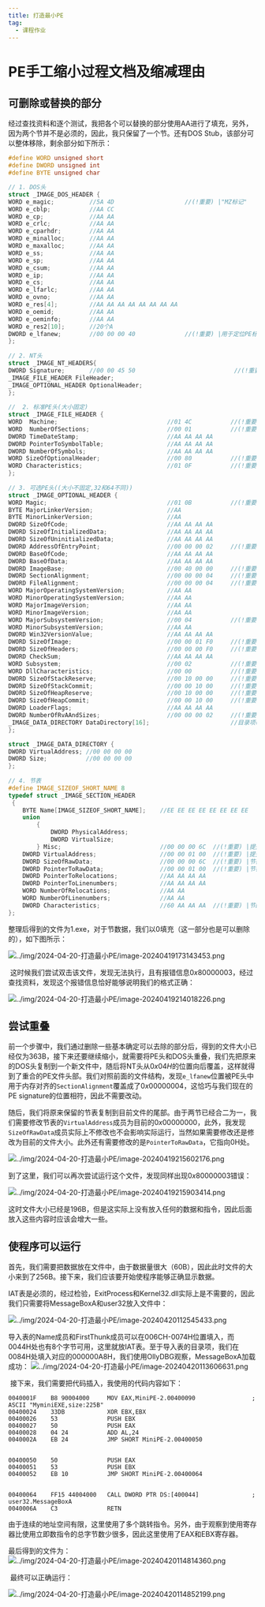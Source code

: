 ```yaml
---
title: 打造最小PE
tag:
  - 课程作业
---
```


# PE手工缩小过程文档及缩减理由

## 可删除或替换的部分

​	经过查找资料和逐个测试，我把各个可以替换的部分使用AA进行了填充，另外，因为两个节并不是必须的，因此，我只保留了一个节。还有DOS Stub，该部分可以整体移除，剩余部分如下所示：

```C
#define WORD unsigned short
#define DWORD unsigned int
#define BYTE unsigned char

// 1. DOS头
struct _IMAGE_DOS_HEADER {
WORD e_magic;          //5A 4D                    //(!重要) |"MZ标记"
WORD e_cblp;           //AA CC                    
WORD e_cp;             //AA AA                   
WORD e_crlc;           //AA AA                   
WORD e_cparhdr;        //AA AA                   
WORD e_minalloc;       //AA AA                   
WORD e_maxalloc;       //AA AA                   
WORD e_ss;             //AA AA                   
WORD e_sp;             //AA AA                   
WORD e_csum;           //AA AA                   
WORD e_ip;             //AA AA                   
WORD e_cs;             //AA AA                   
WORD e_lfarlc;         //AA AA                   
WORD e_ovno;           //AA AA                   
WORD e_res[4];         //AA AA AA AA AA AA AA AA 
WORD e_oemid;          //AA AA                   
WORD e_oeminfo;        //AA AA                   
WORD e_res2[10];       //20个A                   
DWORD e_lfanew;        //00 00 00 40              //(!重要) |用于定位PE标识
};                                                             
 
// 2. NT头                                                        
struct _IMAGE_NT_HEADERS{                                      
DWORD Signature;       //00 00 45 50                            //(!重要) |PE标识
_IMAGE_FILE_HEADER FileHeader;                                 
_IMAGE_OPTIONAL_HEADER OptionalHeader;
};
 
//  2. 标准PE头(大小固定)
struct _IMAGE_FILE_HEADER {
WORD  Machine;                               //01 4C           //(!重要)
WORD  NumberOfSections;                      //00 01           //(!重要) |节总数(1)
DWORD TimeDateStamp;                         //AA AA AA AA        
DWORD PointerToSymbolTable;                  //AA AA AA AA
DWORD NumberOfSymbols;                       //AA AA AA AA
WORD SizeOfOptionalHeader;                   //00 80           //(!重要) |可选PE头的大小
WORD Characteristics;                        //01 0F           //(!重要) |可执行文件值为10F
};
 
// 3. 可选PE头((大小不固定,32和64不同))
struct _IMAGE_OPTIONAL_HEADER {
WORD Magic;                                  //01 0B           //(!重要) |10B-32位下的PE文件
BYTE MajorLinkerVersion;                     //AA             
BYTE MinorLinkerVersion;                     //AA             
DWORD SizeOfCode;                            //AA AA AA AA    
DWORD SizeOfInitializedData;                 //AA AA AA AA    
DWORD SizeOfUninitializedData;               //AA AA AA AA   
DWORD AddressOfEntryPoint;                   //00 00 00 02     //(!重要) |程序入口点(02,断在CC处)
DWORD BaseOfCode;                            //AA AA AA AA    
DWORD BaseOfData;                            //AA AA AA AA    
DWORD ImageBase;                             //00 40 00 00     //(!重要) |内存镜像基址
DWORD SectionAlignment;                      //00 00 00 04     //(!重要) |内存对齐
DWORD FileAlignment;                         //00 00 00 04     //(!重要) |文件对齐
WORD MajorOperatingSystemVersion;            //AA AA          
WORD MinorOperatingSystemVersion;            //AA AA          
WORD MajorImageVersion;                      //AA AA          
WORD MinorImageVersion;                      //AA AA          
WORD MajorSubsystemVersion;                  //00 04           //(!重要) |子系统版本号           
WORD MinorSubsystemVersion;                  //AA AA          
DWORD Win32VersionValue;                     //AA AA AA AA  
DWORD SizeOfImage;                           //00 00 01 F0     //(!重要) |PE文件映射到内存后的尺寸,SectionAlignment的倍数
DWORD SizeOfHeaders;                         //00 00 00 F0     //(!重要) |所有头+节表按照文件对齐后的大小
DWORD CheckSum;                              //AA AA AA AA    
WORD Subsystem;                              //00 02           //(!重要) |子系统
WORD DllCharacteristics;                     //00 00           //(!重要) |
DWORD SizeOfStackReserve;                    //00 10 00 00     //(!重要) |初始化时保留的栈大小(桟最大值)
DWORD SizeOfStackCommit;                     //00 00 10 00     //(!重要) |初始化时实际提交的栈大小(实际使用桟大小)
DWORD SizeOfHeapReserve;                     //00 10 00 00     //(!重要) |初始化时保留的堆大小(堆最大值)
DWORD SizeOfHeapCommit;                      //00 00 10 00     //(!重要) |初始化时实际提交的堆大小(实际使用堆大小)
DWORD LoaderFlags;                           //AA AA AA AA    
DWORD NumberOfRvAAndSizes;                   //00 00 00 02     //(!重要) |目录项数目(2),有导入表即可
_IMAGE_DATA_DIRECTORY DataDirectory[16];                       //目录项(2个目录项,先全初始化为0)
};

struct _IMAGE_DATA_DIRECTORY {
DWORD VirtualAddress; //00 00 00 00
DWORD Size;           //00 00 00 00
};
 
// 4. 节表
#define IMAGE_SIZEOF_SHORT_NAME 8
typedef struct _IMAGE_SECTION_HEADER
 {
    BYTE Name[IMAGE_SIZEOF_SHORT_NAME];    //EE EE EE EE EE EE EE EE              
    union                                             
        {
            DWORD PhysicalAddress;                     
            DWORD VirtualSize;
        } Misc;                            //00 00 00 6C  //(!重要) |提交到内存中大小
    DWORD VirtualAddress;                  //00 00 01 00  //(!重要) |提交到内存中的偏移
    DWORD SizeOfRawData;                   //00 00 00 6C  //(!重要) |节在文件中对齐后的尺寸
    DWORD PointerToRawData;                //00 00 01 00  //(!重要) |节在文件中的偏移                         
    DWORD PointerToRelocations;            //AA AA AA AA        
    DWORD PointerToLinenumbers;            //AA AA AA AA         
    WORD NumberOfRelocations;              //AA AA      
    WORD NumberOfLinenumbers;              //AA AA
    DWORD Characteristics;                 //60 AA AA AA  //(!重要) |节的属性 高位给运行属性即可
};
```

​	整理后得到的文件为1.exe，对于节数据，我们以0填充（这一部分也是可以删除的），如下图所示：

![../img/2024-04-20-打造最小PE/image-20240419173143453.png](https://github.com/Hoyxl/Hoyxl.github.io/blob/master/img/2024-04-20-%E6%89%93%E9%80%A0%E6%9C%80%E5%B0%8FPE/image-20240419173143453.png?raw=true)

​	这时候我们尝试双击该文件，发现无法执行，且有报错信息$0x80000003$，经过查找资料，发现这个报错信息恰好能够说明我们的格式正确：

![../img/2024-04-20-打造最小PE/image-20240419214018226.png](https://github.com/Hoyxl/Hoyxl.github.io/blob/master/img/2024-04-20-%E6%89%93%E9%80%A0%E6%9C%80%E5%B0%8FPE/image-20240419214018226.png?raw=true)

## 尝试重叠

​	前一个步骤中，我们通过删除一些基本确定可以去除的部分后，得到的文件大小已经仅为363B，接下来还要继续缩小，就需要将PE头和DOS头重叠，我们先把原来的DOS头复制到一个新文件中，随后将NT头从$0x04H$的位置向后覆盖，这样就得到了重合的PE文件头部。我们对照前面的文件结构，发现`e_lfanew`位置被PE头中用于内存对齐的`SectionAlignment`覆盖成了$0x00000004$，这恰巧与我们现在的PE signature的位置相符，因此不需要改动。

​	随后，我们将原来保留的节表复制到目前文件的尾部。由于两节已经合二为一，我们需要修改节表的`VirtualAddress`成员为目前的$0x00000000$，此外，我发现`SizeOfRawData`成员实际上不修改也不会影响实际运行，当然如果需要修改还是修改为目前的文件大小。此外还有需要修改的是`PointerToRawData`，它指向0H处。

![../img/2024-04-20-打造最小PE/image-20240419215602176.png](https://github.com/Hoyxl/Hoyxl.github.io/blob/master/img/2024-04-20-%E6%89%93%E9%80%A0%E6%9C%80%E5%B0%8FPE/image-20240419215602176.png?raw=true)

到了这里，我们可以再次尝试运行这个文件，发现同样出现$0x80000003$错误：

![../img/2024-04-20-打造最小PE/image-20240419215903414.png](https://github.com/Hoyxl/Hoyxl.github.io/blob/master/img/2024-04-20-%E6%89%93%E9%80%A0%E6%9C%80%E5%B0%8FPE/image-20240419215903414.png?raw=true)

这时文件大小已经是196B，但是这实际上没有放入任何的数据和指令，因此后面放入这些内容时应该会增大一些。

## 使程序可以运行

​	首先，我们需要把数据放在文件中，由于数据量很大（60B），因此此时文件的大小来到了256B。接下来，我们应该要开始使程序能够正确显示数据。

​	IAT表是必须的，经过检验，ExitProcess和Kernel32.dll实际上是不需要的，因此我们只需要将MessageBoxA和user32放入文件中：

![../img/2024-04-20-打造最小PE/image-20240420112545433.png](https://github.com/Hoyxl/Hoyxl.github.io/blob/master/img/2024-04-20-%E6%89%93%E9%80%A0%E6%9C%80%E5%B0%8FPE/image-20240420112545433.png?raw=true)

​	导入表的Name成员和FirstThunk成员可以在006CH-0074H位置填入，而0044H处也有8个字节可用，这里就放IAT表。至于导入表的目录项，我们在0084H处填入对应的000000A8H，我们使用OllyDBG观察，MessageBoxA加载成功：
![../img/2024-04-20-打造最小PE/image-20240420113606631.png](https://github.com/Hoyxl/Hoyxl.github.io/blob/master/img/2024-04-20-%E6%89%93%E9%80%A0%E6%9C%80%E5%B0%8FPE/image-20240420113606631.png?raw=true)

​	接下来，我们需要把代码插入，我使用的代码内容如下：

```assembly
0040001F    B8 90004000     MOV EAX,MiniPE-2.00400090                ; ASCII "MyminiEXE,size:225B"
00400024    33DB            XOR EBX,EBX
00400026    53              PUSH EBX
00400027    50              PUSH EAX
00400028    04 24           ADD AL,24
0040002A    EB 24           JMP SHORT MiniPE-2.00400050


00400050    50              PUSH EAX
00400051    53              PUSH EBX
00400052    EB 10           JMP SHORT MiniPE-2.00400064


00400064    FF15 44004000   CALL DWORD PTR DS:[400044]               ; user32.MessageBoxA
0040006A    C3              RETN
```

​	由于连续的地址空间有限，这里使用了多个跳转指令。另外，由于观察到使用寄存器比使用立即数指令的总字节数少很多，因此这里使用了EAX和EBX寄存器。

最后得到的文件为：
![../img/2024-04-20-打造最小PE/image-20240420114814360.png](https://github.com/Hoyxl/Hoyxl.github.io/blob/master/img/2024-04-20-%E6%89%93%E9%80%A0%E6%9C%80%E5%B0%8FPE/image-20240420114814360.png?raw=true)

​	最终可以正确运行：

![../img/2024-04-20-打造最小PE/image-20240420114852199.png](https://github.com/Hoyxl/Hoyxl.github.io/blob/master/img/2024-04-20-%E6%89%93%E9%80%A0%E6%9C%80%E5%B0%8FPE/image-20240420114852199.png?raw=true)